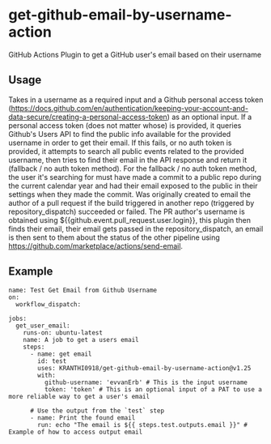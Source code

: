 # get-github-email-by-username-action
GitHub Actions Plugin to get a GitHub user's email based on their username

## Usage

Takes in a username as a required input and a Github personal access token (https://docs.github.com/en/authentication/keeping-your-account-and-data-secure/creating-a-personal-access-token) as an optional input. If a personal access token (does not matter whose) is provided, it queries Github's Users API to find the public info available for the provided username in order to get their email. If this fails, or no auth token is provided, it attempts to search all public events related to the provided username, then tries to find their email in the API response and return it (fallback / no auth token method). For the fallback / no auth token method, the user it's searching for must have made a commit to a public repo during the current calendar year and had their email exposed to the public in their settings when they made the commit. Was originally created to email the author of a pull request if the build triggered in another repo (triggered by repository_dispatch) succeeded or failed. The PR author's username is obtained using ${{github.event.pull_request.user.login}}, this plugin then finds their email, their email gets passed in the repository_dispatch, an email is then sent to them about the status of the other pipeline using https://github.com/marketplace/actions/send-email.

## Example
```
name: Test Get Email from Github Username
on:
  workflow_dispatch:

jobs:
  get_user_email:
    runs-on: ubuntu-latest
    name: A job to get a users email
    steps:
      - name: get email
        id: test
        uses: KRANTHI0918/get-github-email-by-username-action@v1.25
        with:
          github-username: 'evvanErb' # This is the input username
          token: 'token' # This is an optional input of a PAT to use a more reliable way to get a user's email
          
      # Use the output from the `test` step
      - name: Print the found email
        run: echo "The email is ${{ steps.test.outputs.email }}" # Example of how to access output email
```

